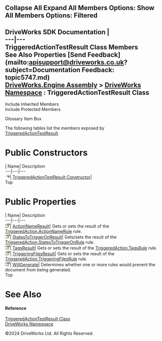        

 Collapse All Expand All  Members Options: Show All  Members Options: Filtered   
---  
DriveWorks SDK Documentation  |   
---|---  
TriggeredActionTestResult Class Members   
See Also Properties [Send Feedback](mailto:apisupport@driveworks.co.uk?subject=Documentation Feedback: topic5747.md)  
[DriveWorks.Engine Assembly](topic2156.md) > [DriveWorks Namespace](topic2159.md) : TriggeredActionTestResult Class  
---  
  
Include Inherited Members    
Include Protected Members  


Glossary Item Box

The following tables list the members exposed by [TriggeredActionTestResult](topic5747.md).

# Public Constructors

| Name| Description  
---|---|---  
![Public Constructor](dotnetimages/publicConstructor.gif)| [TriggeredActionTestResult Constructor](topic5753.md)|   
Top

# Public Properties

| Name| Description  
---|---|---  
![Public Property](dotnetimages/publicProperty.gif)| [ActionNameResult](topic5754.md)| Gets or sets the result of the [TriggeredAction.ActionNameRule](topic5720.md) rule.   
![Public Property](dotnetimages/publicProperty.gif)| [StatesToTriggerOnResult](topic5755.md)| Gets/sets the result of the [TriggeredAction.StatesToTriggerOnRule](topic5721.md) rule.   
![Public Property](dotnetimages/publicProperty.gif)| [TagsResult](topic5756.md)| Gets or sets the result of the [TriggeredAction.TagsRule](topic5722.md) rule.   
![Public Property](dotnetimages/publicProperty.gif)| [TriggeringFilesResult](topic5757.md)| Gets or sets the result of the [TriggeredAction.TriggeringFilesRule](topic5723.md) rule.   
![Public Property](dotnetimages/publicProperty.gif)| [WillGenerate](topic5758.md)| Determines whether one or more rules would prevent the document from being generated.   
Top

# See Also

#### Reference

[TriggeredActionTestResult Class](topic5747.md)   
[DriveWorks Namespace](topic2159.md)

©2024 DriveWorks Ltd. All Rights Reserved.
